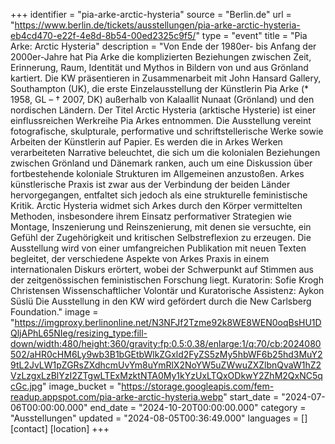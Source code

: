 +++
identifier = "pia-arke-arctic-hysteria"
source = "Berlin.de"
url = "https://www.berlin.de/tickets/ausstellungen/pia-arke-arctic-hysteria-eb4cd470-e22f-4e8d-8b54-00ed2325c9f5/"
type = "event"
title = "Pia Arke: Arctic Hysteria"
description = "Von Ende der 1980er- bis Anfang der 2000er-Jahre hat Pia Arke die komplizierten Beziehungen zwischen Zeit, Erinnerung, Raum, Identität und Mythos in Bildern von und aus Grönland kartiert.
Die KW präsentieren in Zusammenarbeit mit John Hansard Gallery, Southampton (UK), die erste Einzelausstellung der Künstlerin Pia Arke (* 1958, GL – † 2007, DK) außerhalb von Kalaallit Nunaat (Grönland) und den nordischen Ländern.
Der Titel Arctic Hysteria (arktische Hysterie) ist einer einflussreichen Werkreihe Pia Arkes entnommen. Die Ausstellung vereint fotografische, skulpturale, performative und schriftstellerische Werke sowie Arbeiten der Künstlerin auf Papier. Es werden die in Arkes Werken verarbeiteten Narrative beleuchtet, die sich um die kolonialen Beziehungen zwischen Grönland und Dänemark ranken, auch um eine Diskussion über fortbestehende koloniale Strukturen im Allgemeinen anzustoßen. Arkes künstlerische Praxis ist zwar aus der Verbindung der beiden Länder hervorgegangen, entfaltet sich jedoch als eine strukturelle feministische Kritik. Arctic Hysteria widmet sich Arkes durch den Körper vermittelten Methoden, insbesondere ihrem Einsatz performativer Strategien wie Montage, Inszenierung und Reinszenierung, mit denen sie versuchte, ein Gefühl der Zugehörigkeit und kritischen Selbstreflexion zu erzeugen.
Die Ausstellung wird von einer umfangreichen Publikation mit neuen Texten begleitet, der verschiedene Aspekte von Arkes Praxis in einem internationalen Diskurs erörtert, wobei der Schwerpunkt auf Stimmen aus der zeitgenössischen feministischen Forschung liegt.
Kuratorin: Sofie Krogh Christensen
Wissenschaftlicher Volontär und Kuratorische Assistenz: Aykon Süslü
Die Ausstellung in den KW wird gefördert durch die New Carlsberg Foundation."
image = "https://imgproxy.berlinonline.net/N3NFJf2Tzme92k8WE8WEN0oqBsHU1DQljAPhL65NIeg/resizing_type:fill-down/width:480/height:360/gravity:fp:0.5:0.38/enlarge:1/q:70/cb:2024080502/aHR0cHM6Ly9wb3B1bGEtbWlkZGxld2FyZS5zMy5hbWF6b25hd3MuY29tL2JvLW1pZGRsZXdhcmUvYm8uYmRlX2NoYW5uZWwuZXZlbnQvaW1hZ2VzLzgxLzBlYzI2ZTgwLTExMzktNTA0My1kYzUxLTQxODkwY2ZhM2QxNC5qcGc.jpg"
image_bucket = "https://storage.googleapis.com/fem-readup.appspot.com/pia-arke-arctic-hysteria.webp"
start_date = "2024-07-06T00:00:00.000"
end_date = "2024-10-20T00:00:00.000"
category = "Ausstellungen"
updated = "2024-08-05T00:36:49.000"
languages = []
[contact]
[location]
+++